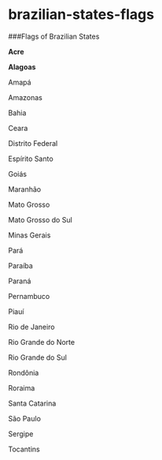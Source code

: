 brazilian-states-flags
======================

###Flags of Brazilian States

**Acre**

**Alagoas**

Amapá

Amazonas

Bahia

Ceara

Distrito Federal

Espírito Santo

Goiás

Maranhão

Mato Grosso

Mato Grosso do Sul

Minas Gerais

Pará

Paraíba

Paraná

Pernambuco

Piauí

Rio de Janeiro

Rio Grande do Norte	

Rio Grande do Sul

Rondônia

Roraima

Santa Catarina

São Paulo

Sergipe

Tocantins